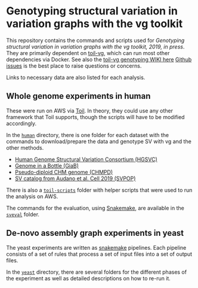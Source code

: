 # Genotyping structural variation in variation graphs with the vg toolkit

This repository contains the commands and scripts used for *Genotyping structural variation in variation graphs with the vg toolkit, 2019, in press*.
They are primarily dependent on [toil-vg](https://github.com/vgteam/toil-vg), which can run most other dependencies via Docker.  See also the [toil-vg genotyping WIKI here](https://github.com/vgteam/toil-vg/wiki/Genotyping-Structural-Variants)
[Github issues](https://github.com/vgteam/sv-genotyping-paper/issues/new) is the best place to raise questions or concerns.

Links to necessary data are also listed for each analysis.

## Whole genome experiments in human

These were run on AWS via [Toil](http://toil.ucsc-cgl.org/). 
In theory, they could use any other framework that Toil supports, though the scripts will have to be modified accordingly. 

In the [`human`](human) directory, there is one folder for each dataset with the commands to download/prepare the data and genotype SV with vg and the other methods.

* [Human Genome Structural Variation Consortium (HGSVC)](human/hgsvc)
* [Genome in a Bottle (GiaB)](human/giab)
* [Pseudo-diploid CHM genome (CHMPD)](human/chmpd)
* [SV catalog from Audano et al. Cell 2019 (SVPOP)](human/svpop)

There is also a [`toil-scripts`](human/toil-scripts) folder with helper scripts that were used to run the analysis on AWS.

The commands for the evaluation, using [Snakemake](https://snakemake.readthedocs.io/en/stable/), are available in the [`sveval`](human/sveval) folder.

## De-novo assembly graph experiments in yeast


The yeast experiments are written as [snakemake](https://snakemake.readthedocs.io/en/stable/) pipelines.
Each pipeline consists of a set of rules that process a set of input files into a set of output files.

In the [`yeast`](yeast) directory, there are several folders for the different phases of the experiment as well as detailed descriptions on how to re-run it.

